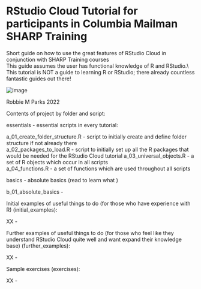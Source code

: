 # RStudio Cloud Tutorial for participants in Columbia Mailman SHARP Training

Short guide on how to use the great features of RStudio Cloud in conjunction with SHARP Training courses\
This guide assumes the user has functional knowledge of R and RStudio.\ 
This tutorial is NOT a guide to learning R or RStudio; there already countless fantastic guides out there!  

![image](https://github.com/rmp15/rstudio_cloud_tutorial/blob/main/banner/banner.png)

Robbie M Parks 2022

Contents of project by folder and script:

essentials                          - essential scripts in every tutorial:

a_01_create_folder_structure.R      - script to initially create and define folder structure if not already there\
a_02_packages_to_load.R             - script to initially set up all the R packages that would be needed for the RStudio Cloud tutorial
a_03_universal_objects.R            - a set of R objects which occur in all scripts\
a_04_functions.R                    - a set of functions which are used throughout all scripts

basics                              - absolute basics (read to learn what )

b_01_absolute_basics                - 

Initial examples of useful things to do (for those who have experience with R) (initial_examples):

XX                                  -

Further examples of useful things to do (for those who feel like they understand RStudio Cloud quite well and want expand their knowledge base) (further_examples):

XX                                  -

Sample exercises (exercises):

XX                                  -
